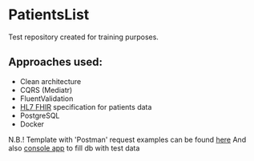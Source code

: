 # PatientsList

Test repository created for training purposes.

## Approaches used:

- Clean architecture
- CQRS (Mediatr)
- FluentValidation
- [HL7 FHIR](https://hl7.org/fhir/) specification for patients data
- PostgreSQL
- Docker

N.B.! Template with 'Postman' request examples can be found [here](./tests/PatientsList.postman_collection.json)
And also [console app](./tests/PatientsCretionConsoleApp/) to fill db with test data
